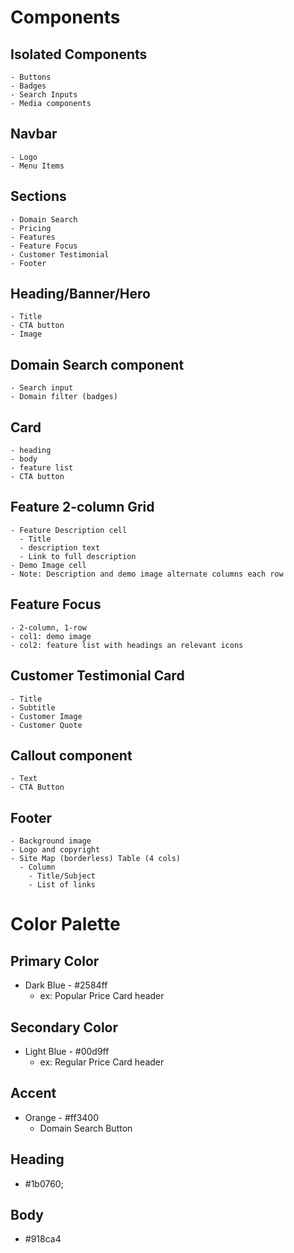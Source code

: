 
# Components
  ## Isolated Components
    - Buttons
    - Badges
    - Search Inputs
    - Media components

  ## Navbar
    - Logo
    - Menu Items

  ## Sections
    - Domain Search
    - Pricing
    - Features
    - Feature Focus
    - Customer Testimonial
    - Footer

  ## Heading/Banner/Hero
    - Title
    - CTA button
    - Image

  ## Domain Search component
    - Search input
    - Domain filter (badges)

  ## Card
    - heading
    - body
    - feature list
    - CTA button

  ## Feature 2-column Grid
    - Feature Description cell
      - Title
      - description text
      - Link to full description
    - Demo Image cell
    - Note: Description and demo image alternate columns each row

  ## Feature Focus
    - 2-column, 1-row
    - col1: demo image
    - col2: feature list with headings an relevant icons

  ## Customer Testimonial Card
    - Title
    - Subtitle
    - Customer Image
    - Customer Quote

  ## Callout component
    - Text
    - CTA Button

  ## Footer
    - Background image
    - Logo and copyright
    - Site Map (borderless) Table (4 cols)
      - Column
        - Title/Subject
        - List of links

# Color Palette
  ## Primary Color
  - Dark Blue - #2584ff
    - ex: Popular Price Card header
  ## Secondary Color
  - Light Blue - #00d9ff
    - ex: Regular Price Card header
  ## Accent
  - Orange - #ff3400
    - Domain Search Button
  ## Heading
  - #1b0760;
  ## Body
  - #918ca4